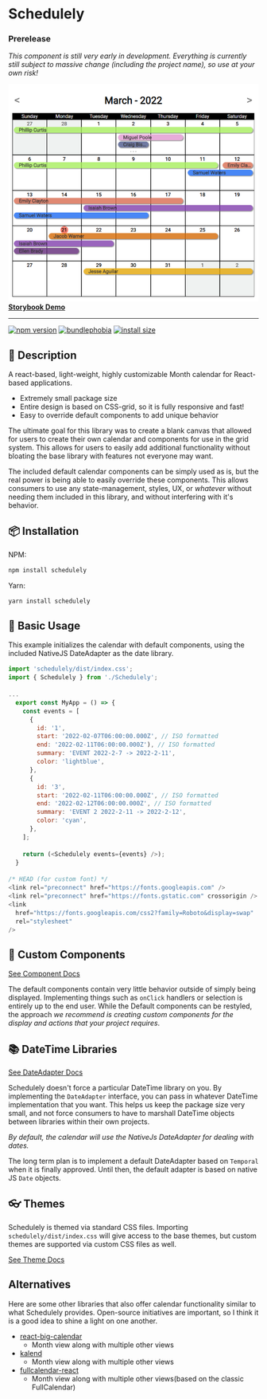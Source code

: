 # Schedulely

### Prerelease

_This component is still very early in development. Everything is currently still subject to massive change (including the project name), so use at your own risk!_

![Large Calendar Preview](/assets/large_preview.png)
[**Storybook Demo**](https://bruceharrison1984.github.io/Schedulely)

---

[![npm version](https://badge.fury.io/js/schedulely.svg)](https://badge.fury.io/js/schedulely) [![bundlephobia](https://badgen.net/bundlephobia/minzip/schedulely)](https://bundlephobia.com/package/schedulely) [![install size](https://packagephobia.com/badge?p=schedulely)](https://packagephobia.com/result?p=schedulely)

## 📃 Description

A react-based, light-weight, highly customizable Month calendar for React-based applications.

- Extremely small package size
- Entire design is based on CSS-grid, so it is fully responsive and fast!
- Easy to override default components to add unique behavior

The ultimate goal for this library was to create a blank canvas that allowed for users to create their own calendar and components for use in the grid system. This allows for users to easily add additional functionality without bloating the base library with features not everyone may want.

The included default calendar components can be simply used as is, but the real power is being able to easily override these components. This allows consumers to use any state-management, styles, UX, or _whatever_ without needing them included in this library, and without interfering with it's behavior.

## 📦 Installation

NPM:

```sh
npm install schedulely
```

Yarn:

```sh
yarn install schedulely
```

## 🔨 Basic Usage

This example initializes the calendar with default components, using the included NativeJS DateAdapter as the date library.

```js
import 'schedulely/dist/index.css';
import { Schedulely } from './Schedulely';

...
  export const MyApp = () => {
    const events = [
      {
        id: '1',
        start: '2022-02-07T06:00:00.000Z', // ISO formatted
        end: '2022-02-11T06:00:00.000Z'), // ISO formatted
        summary: 'EVENT 2022-2-7 -> 2022-2-11',
        color: 'lightblue',
      },
      {
        id: '3',
        start: '2022-02-11T06:00:00.000Z', // ISO formatted
        end: '2022-02-12T06:00:00.000Z', // ISO formatted
        summary: 'EVENT 2 2022-2-11 -> 2022-2-12',
        color: 'cyan',
      },
    ];

    return (<Schedulely events={events} />);
  }

/* HEAD (for custom font) */
<link rel="preconnect" href="https://fonts.googleapis.com" />
<link rel="preconnect" href="https://fonts.gstatic.com" crossorigin />
<link
  href="https://fonts.googleapis.com/css2?family=Roboto&display=swap"
  rel="stylesheet"
/>
```

## 🔧 Custom Components

[See Component Docs](src/components/README.md)

The default components contain very little behavior outside of simply being displayed. Implementing things such as `onClick` handlers or selection is entirely up to the end user. While the Default components can be restyled, the approach _we recommend is creating custom components for the display and actions that your project requires_.

## 📚 DateTime Libraries

[See DateAdapter Docs](src/dateAdapters/readme.md)

Schedulely doesn't force a particular DateTime library on you. By implementing the `DateAdapter` interface, you can pass in whatever DateTime implementation that you want. This helps us keep the package size very small, and not force consumers to have to marshall DateTime objects between libraries within their own projects.

_By default, the calendar will use the NativeJs DateAdapter for dealing with dates._

The long term plan is to implement a default DateAdapter based on `Temporal` when it is finally approved. Until then, the default adapter is based on native JS `Date` objects.

## 👓 Themes

Schedulely is themed via standard CSS files. Importing `schedulely/dist/index.css` will give access to the base themes, but custom themes are supported via custom CSS files as well.

[See Theme Docs](src/themes/README.md)

## Alternatives

Here are some other libraries that also offer calendar functionality similar to what Schedulely provides. Open-source initiatives are important, so I think it is a good idea to shine a light on one another.

- [react-big-calendar](https://github.com/jquense/react-big-calendar)
  - Month view along with multiple other views
- [kalend](https://github.com/nibdo/kalend)
  - Month view along with multiple other views
- [fullcalendar-react](https://github.com/fullcalendar/fullcalendar-react)
  - Month view along with multiple other views(based on the classic FullCalendar)
